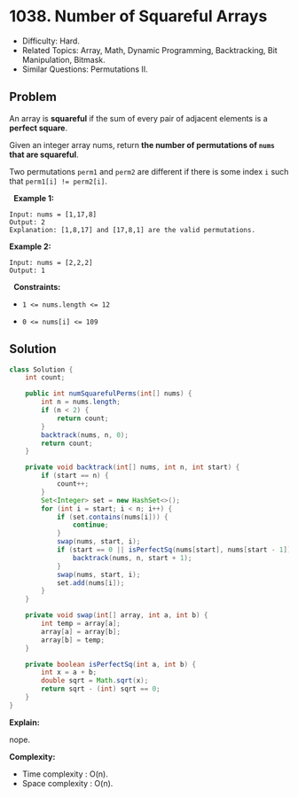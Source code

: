 # 1038. Number of Squareful Arrays

- Difficulty: Hard.
- Related Topics: Array, Math, Dynamic Programming, Backtracking, Bit Manipulation, Bitmask.
- Similar Questions: Permutations II.

## Problem

An array is **squareful** if the sum of every pair of adjacent elements is a **perfect square**.

Given an integer array nums, return **the number of permutations of **```nums```** that are **squareful****.

Two permutations ```perm1``` and ```perm2``` are different if there is some index ```i``` such that ```perm1[i] != perm2[i]```.

 
**Example 1:**

```
Input: nums = [1,17,8]
Output: 2
Explanation: [1,8,17] and [17,8,1] are the valid permutations.
```

**Example 2:**

```
Input: nums = [2,2,2]
Output: 1
```

 
**Constraints:**


	
- ```1 <= nums.length <= 12```
	
- ```0 <= nums[i] <= 109```



## Solution

```java
class Solution {
    int count;

    public int numSquarefulPerms(int[] nums) {
        int n = nums.length;
        if (n < 2) {
            return count;
        }
        backtrack(nums, n, 0);
        return count;
    }

    private void backtrack(int[] nums, int n, int start) {
        if (start == n) {
            count++;
        }
        Set<Integer> set = new HashSet<>();
        for (int i = start; i < n; i++) {
            if (set.contains(nums[i])) {
                continue;
            }
            swap(nums, start, i);
            if (start == 0 || isPerfectSq(nums[start], nums[start - 1])) {
                backtrack(nums, n, start + 1);
            }
            swap(nums, start, i);
            set.add(nums[i]);
        }
    }

    private void swap(int[] array, int a, int b) {
        int temp = array[a];
        array[a] = array[b];
        array[b] = temp;
    }

    private boolean isPerfectSq(int a, int b) {
        int x = a + b;
        double sqrt = Math.sqrt(x);
        return sqrt - (int) sqrt == 0;
    }
}
```

**Explain:**

nope.

**Complexity:**

* Time complexity : O(n).
* Space complexity : O(n).
